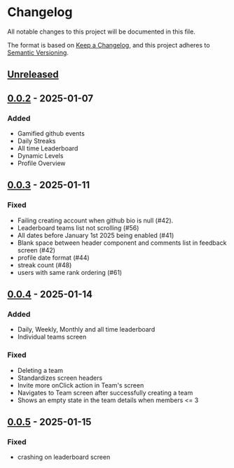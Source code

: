 # Changelog

All notable changes to this project will be documented in this file.

The format is based on [Keep a Changelog](https://keepachangelog.com/en/1.1.0/),
and this project adheres to [Semantic Versioning](https://semver.org/spec/v2.0.0.html).

## [Unreleased]

## [0.0.2] - 2025-01-07

### Added

- Gamified github events
- Daily Streaks
- All time Leaderboard
- Dynamic Levels
- Profile Overview

## [0.0.3] - 2025-01-11

### Fixed

- Failing creating account when github bio is null (#42).
- Leaderboard teams list not scrolling (#56)
- All dates before January 1st 2025 being enabled (#41)
- Blank space between header component and comments list in feedback screen (#42)
- profile date format (#44)
- streak count (#48)
- users with same rank ordering (#61)

## [0.0.4] - 2025-01-14

### Added
- Daily, Weekly, Monthly and all time leaderboard
- Individual teams screen

### Fixed
- Deleting a team
- Standardizes screen headers
- Invite more onClick action in Team's screen
- Navigates to Team screen after successfully creating a team
- Shows an empty state in the team details when members <= 3

## [0.0.5] - 2025-01-15

### Fixed
- crashing on leaderboard screen

[unreleased]: https://github.com/bizilabs/streeek/compare/0.0.5...HEAD
[0.0.5]: https://github.com/bizilabs/streeek/releases/v0.0.4...v0.0.5
[0.0.4]: https://github.com/bizilabs/streeek/releases/v0.0.3...v0.0.4
[0.0.3]: https://github.com/bizilabs/streeek/releases/v0.0.2...v0.0.3
[0.0.2]: https://github.com/bizilabs/streeek/releases/tag/v0.0.2
